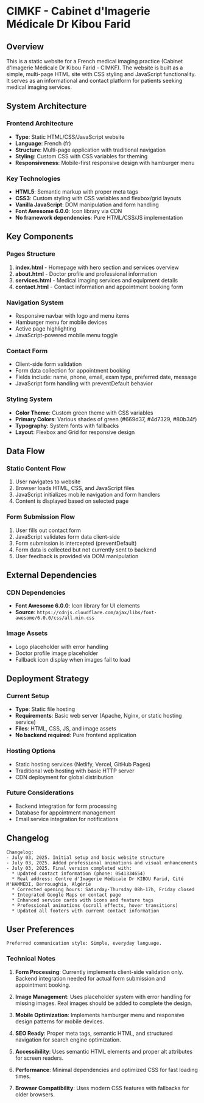# CIMKF - Cabinet d'Imagerie Médicale Dr Kibou Farid

## Overview

This is a static website for a French medical imaging practice (Cabinet d'Imagerie Médicale Dr Kibou Farid - CIMKF). The website is built as a simple, multi-page HTML site with CSS styling and JavaScript functionality. It serves as an informational and contact platform for patients seeking medical imaging services.

## System Architecture

### Frontend Architecture
- **Type**: Static HTML/CSS/JavaScript website
- **Language**: French (fr)
- **Structure**: Multi-page application with traditional navigation
- **Styling**: Custom CSS with CSS variables for theming
- **Responsiveness**: Mobile-first responsive design with hamburger menu

### Key Technologies
- **HTML5**: Semantic markup with proper meta tags
- **CSS3**: Custom styling with CSS variables and flexbox/grid layouts
- **Vanilla JavaScript**: DOM manipulation and form handling
- **Font Awesome 6.0.0**: Icon library via CDN
- **No framework dependencies**: Pure HTML/CSS/JS implementation

## Key Components

### Pages Structure
1. **index.html** - Homepage with hero section and services overview
2. **about.html** - Doctor profile and professional information
3. **services.html** - Medical imaging services and equipment details
4. **contact.html** - Contact information and appointment booking form

### Navigation System
- Responsive navbar with logo and menu items
- Hamburger menu for mobile devices
- Active page highlighting
- JavaScript-powered mobile menu toggle

### Contact Form
- Client-side form validation
- Form data collection for appointment booking
- Fields include: name, phone, email, exam type, preferred date, message
- JavaScript form handling with preventDefault behavior

### Styling System
- **Color Theme**: Custom green theme with CSS variables
- **Primary Colors**: Various shades of green (#669d37, #4d7329, #80b34f)
- **Typography**: System fonts with fallbacks
- **Layout**: Flexbox and Grid for responsive design

## Data Flow

### Static Content Flow
1. User navigates to website
2. Browser loads HTML, CSS, and JavaScript files
3. JavaScript initializes mobile navigation and form handlers
4. Content is displayed based on selected page

### Form Submission Flow
1. User fills out contact form
2. JavaScript validates form data client-side
3. Form submission is intercepted (preventDefault)
4. Form data is collected but not currently sent to backend
5. User feedback is provided via DOM manipulation

## External Dependencies

### CDN Dependencies
- **Font Awesome 6.0.0**: Icon library for UI elements
- **Source**: `https://cdnjs.cloudflare.com/ajax/libs/font-awesome/6.0.0/css/all.min.css`

### Image Assets
- Logo placeholder with error handling
- Doctor profile image placeholder
- Fallback icon display when images fail to load

## Deployment Strategy

### Current Setup
- **Type**: Static file hosting
- **Requirements**: Basic web server (Apache, Nginx, or static hosting service)
- **Files**: HTML, CSS, JS, and image assets
- **No backend required**: Pure frontend application

### Hosting Options
- Static hosting services (Netlify, Vercel, GitHub Pages)
- Traditional web hosting with basic HTTP server
- CDN deployment for global distribution

### Future Considerations
- Backend integration for form processing
- Database for appointment management
- Email service integration for notifications

## Changelog

```
Changelog:
- July 03, 2025. Initial setup and basic website structure
- July 03, 2025. Added professional animations and visual enhancements
- July 03, 2025. Final version completed with:
  * Updated contact information (phone: 0541334654)
  * Real address: Centre d'Imagerie Médicale Dr KIBOU Farid, Cité M'HAMMEDI, Berrouaghia, Algérie
  * Corrected opening hours: Saturday-Thursday 08h-17h, Friday closed
  * Integrated Google Maps on contact page
  * Enhanced service cards with icons and feature tags
  * Professional animations (scroll effects, hover transitions)
  * Updated all footers with current contact information
```

## User Preferences

```
Preferred communication style: Simple, everyday language.
```

### Technical Notes

1. **Form Processing**: Currently implements client-side validation only. Backend integration needed for actual form submission and appointment booking.

2. **Image Management**: Uses placeholder system with error handling for missing images. Real images should be added to complete the design.

3. **Mobile Optimization**: Implements hamburger menu and responsive design patterns for mobile devices.

4. **SEO Ready**: Proper meta tags, semantic HTML, and structured navigation for search engine optimization.

5. **Accessibility**: Uses semantic HTML elements and proper alt attributes for screen readers.

6. **Performance**: Minimal dependencies and optimized CSS for fast loading times.

7. **Browser Compatibility**: Uses modern CSS features with fallbacks for older browsers.